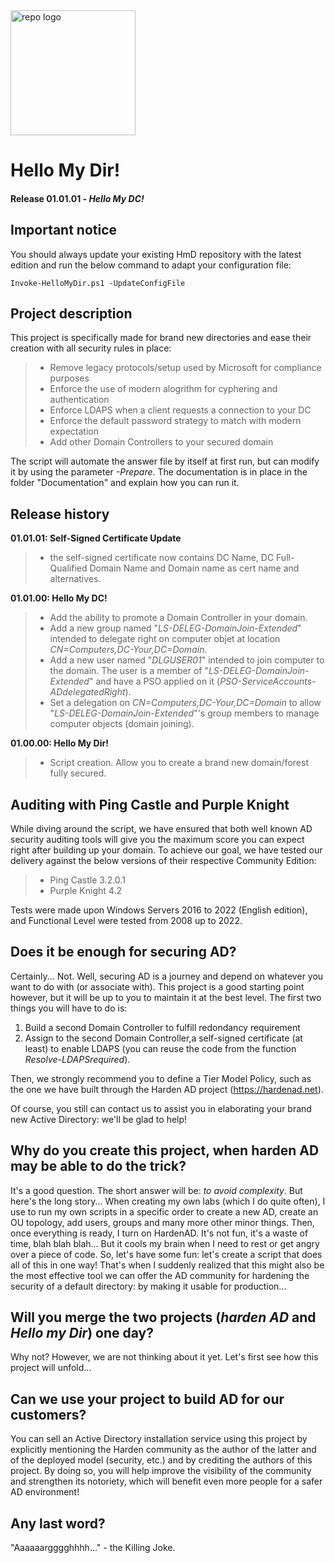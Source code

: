 <img src="https://github.com/LoicVeirman/Pimp-My-Directory/assets/85032445/0dc7aeeb-04b8-4c45-8d76-804ba9799c4f" alt="repo logo" width="200"/>

# Hello My Dir!
#### Release 01.01.01 - *Hello My DC!*

## Important notice  
You should always update your existing HmD repository with the latest edition and run the below command to adapt your configuration file:
```PS
Invoke-HelloMyDir.ps1 -UpdateConfigFile
```  

## Project description  
This project is specifically made for brand new directories and ease their creation with all security rules in place:
> - Remove legacy protocols/setup used by Microsoft for compliance purposes
> - Enforce the use of modern alogrithm for cyphering and authentication
> - Enforce LDAPS when a client requests a connection to your DC 
> - Enforce the default password strategy to match with modern expectation
> - Add other Domain Controllers to your secured domain

The script will automate the answer file by itself at first run, but can modify it by using the parameter *-Prepare*.
The documentation is in place in the folder "Documentation" and explain how you can run it.

## Release history
**01.01.01: Self-Signed Certificate Update**
> - the self-signed certificate now contains DC Name, DC Full-Qualified Domain Name and Domain name as cert name and alternatives.

**01.01.00: Hello My DC!**  
> - Add the ability to promote a Domain Controller in your domain.
> - Add a new group named "*LS-DELEG-DomainJoin-Extended*" intended to delegate right on computer objet at location *CN=Computers,DC-Your,DC=Domain*.
> - Add a  new user named "*DLGUSER01*" intended to join computer to the domain. The user is a member of "*LS-DELEG-DomainJoin-Extended*" and have a PSO applied on it (*PSO-ServiceAccounts-ADdelegatedRight*).
> - Set a delegation on *CN=Computers,DC-Your,DC=Domain* to allow "*LS-DELEG-DomainJoin-Extended*"'s group members to manage computer objects (domain joining).

**01.00.00: Hello My Dir!**  
> - Script creation. Allow you to create a brand new domain/forest fully secured.

## Auditing with Ping Castle and Purple Knight
While diving around the script, we have ensured that both well known AD security auditing tools will give you the maximum score you can expect right after building up your domain. 
To achieve our goal, we have tested our delivery against the below versions of their respective Community Edition:
> - Ping Castle 3.2.0.1
> - Purple Knight 4.2 

Tests were made upon Windows Servers 2016 to 2022 (English edition), and Functional Level were tested from 2008 up to 2022.

## Does it be enough for securing AD?
Certainly... Not. Well, securing AD is a journey and depend on whatever you want to do with (or associate with). 
This project is a good starting point however, but it will be up to you to maintain it at the best level.
The first two things you will have to do is:
1. Build a second Domain Controller to fulfill redondancy requirement
2. Assign to the second Domain Controller,a self-signed certificate (at least) to enable LDAPS (you can reuse the code from the function *Resolve-LDAPSrequired*). 

Then, we strongly recommend you to define a Tier Model Policy, such as the one we have built through the Harden AD project (https://hardenad.net).

Of course, you still can contact us to assist you in elaborating your brand new Active Directory: we'll be glad to help!

## Why do you create this project, when harden AD may be able to do the trick?
It's a good question. The short answer will be: *to avoid complexity*. But here's the long story...
When creating my own labs (which I do quite often), I use to run my own scripts in a specific order to create a new AD, create an OU topology, add users, groups and many more other minor things. 
Then, once everything is ready, I turn on HardenAD. It's not fun, it's a waste of time, blah blah blah... But it cools my brain when I need to rest or get angry over a piece of code.
So, let's have some fun: let's create a script that does all of this in one way! 
That's when I suddenly realized that this might also be the most effective tool we can offer the AD community for hardening the security of a default directory: by making it usable for production...

## Will you merge the two projects (*harden AD* and *Hello my Dir*) one day?
Why not? However, we are not thinking about it yet. Let's first see how this project will unfold...

## Can we use your project to build AD for our customers?
You can sell an Active Directory installation service using this project by explicitly mentioning the Harden community as the author of the latter and of the deployed model (security, etc.) and by crediting the authors of this project. By doing so, you will help improve the visibility of the community and strengthen its notoriety, which will benefit even more people for a safer AD environment!

## Any last word?
"Aaaaaargggghhhh..." - the Killing Joke.
